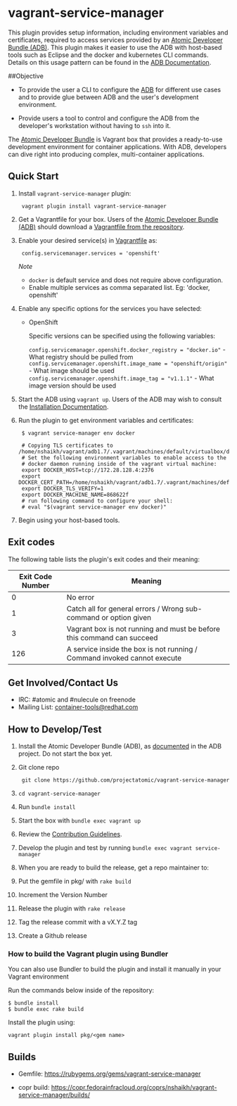 # vagrant-service-manager

This plugin provides setup information, including environment variables and certificates, required to access services provided by an [Atomic Developer Bundle (ADB)](https://github.com/projectatomic/adb-atomic-developer-bundle).  This plugin makes it easier to use the ADB with host-based tools such as Eclipse and the docker and kubernetes CLI commands.  Details on this usage pattern can be found in the [ADB Documentation](https://github.com/projectatomic/adb-atomic-developer-bundle/blob/master/docs/using.rst).

##Objective

* To provide the user a CLI to configure the
[ADB](https://github.com/projectatomic/adb-atomic-developer-bundle)
for different use cases and to provide glue between ADB and the user's
development environment.

*  Provide users a tool to control and configure the ADB from the
developer's workstation without having to `ssh` into it.

The [Atomic Developer
Bundle](https://github.com/projectatomic/adb-atomic-developer-bundle)
is  Vagrant box that provides a ready-to-use development environment
for container applications. With ADB, developers can dive right into
producing complex, multi-container applications.

## Quick Start

1. Install `vagrant-service-manager` plugin:

        vagrant plugin install vagrant-service-manager

2. Get a Vagrantfile for your box. Users of the
[Atomic Developer Bundle (ADB)](https://github.com/projectatomic/adb-atomic-developer-bundle) should download a [Vagrantfile from the repository](https://github.com/projectatomic/adb-atomic-developer-bundle/tree/master/components).

3. Enable your desired service(s) in [Vagrantfile](Vagrantfile) as:

        config.servicemanager.services = 'openshift'

   *Note*

   * `docker` is default service and does not require above configuration.
   * Enable multiple services as comma separated list. Eg: 'docker, openshift'

4. Enable any specific options for the services you have selected:

    * OpenShift

        Specific versions can be specified using the following variables:

        `config.servicemanager.openshift.docker_registry = "docker.io"` - What registry should be pulled from
        `config.servicemanager.openshift.image_name = "openshift/origin"` - What image should be used
        `config.servicemanager.openshift.image_tag = "v1.1.1"` - What image version should be used


5. Start the ADB using `vagrant up`. Users of the ADB may wish to consult the
[Installation Documentation](https://github.com/projectatomic/adb-atomic-developer-bundle/blob/master/docs/installing.rst).

6. Run the plugin to get environment variables and certificates:

        $ vagrant service-manager env docker

        # Copying TLS certificates to /home/nshaikh/vagrant/adb1.7/.vagrant/machines/default/virtualbox/docker
        # Set the following environment variables to enable access to the
        # docker daemon running inside of the vagrant virtual machine:
        export DOCKER_HOST=tcp://172.28.128.4:2376
        export DOCKER_CERT_PATH=/home/nshaikh/vagrant/adb1.7/.vagrant/machines/default/virtualbox/docker
        export DOCKER_TLS_VERIFY=1
        export DOCKER_MACHINE_NAME=868622f
        # run following command to configure your shell:
        # eval "$(vagrant service-manager env docker)"

7. Begin using your host-based tools.

## Exit codes

The following table lists the plugin's exit codes and their meaning:

Exit Code Number | Meaning
---------------  |-------------------------------------------------------------------------
0                | No error
1                | Catch all for general errors / Wrong sub-command or option given
3                | Vagrant box is not running and must be before this command can succeed
126              | A service inside the box is not running / Command invoked cannot execute


## Get Involved/Contact Us

  * IRC: #atomic and #nulecule on freenode
  * Mailing List: container-tools@redhat.com

## How to Develop/Test

1. Install the Atomic Developer Bundle (ADB), as
[documented](https://github.com/projectatomic/adb-atomic-developer-bundle/blob/master/docs/installing.rst)
in the ADB project.  Do not start the box yet.

2. Git clone repo

        git clone https://github.com/projectatomic/vagrant-service-manager

3. `cd vagrant-service-manager`

4. Run `bundle install`

5. Start the box with `bundle exec vagrant up`

6. Review the [Contribution Guidelines](CONTRIBUTING.md).

7. Develop the plugin and test by running `bundle exec vagrant service-manager`

8. When you are ready to build the release, get a repo maintainer to:

  1. Put the gemfile in pkg/ with `rake build`

  2. Increment the Version Number

  3. Release the plugin with `rake release`

  4. Tag the release commit with a vX.Y.Z tag

  5. Create a Github release

### How to build the Vagrant plugin using Bundler

You can also use Bundler to build the plugin and install it manually in
your Vagrant environment

Run the commands below inside of the repository:

```
$ bundle install
$ bundle exec rake build
````

Install the plugin using:

    vagrant plugin install pkg/<gem name>


## Builds

- Gemfile: https://rubygems.org/gems/vagrant-service-manager

- copr build: https://copr.fedorainfracloud.org/coprs/nshaikh/vagrant-service-manager/builds/
